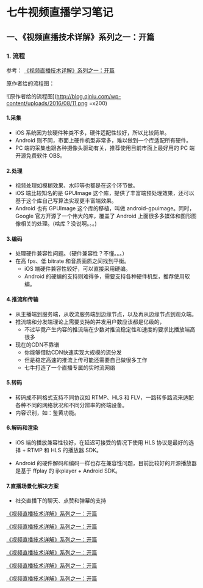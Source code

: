 # 七牛视频直播学习笔记

## 一、《视频直播技术详解》系列之一：开篇

### 1. 流程

参考：
[《视频直播技术详解》系列之一：开篇](http://blog.qiniu.com/archives/6606)

原作者给的流程图：

![原作者给的流程图](http://blog.qiniu.com/wp-content/uploads/2016/08/11.png =x200)


#### 1.采集

- iOS 系统因为软硬件种类不多，硬件适配性较好，所以比较简单。
- Android 则不同，市面上硬件机型非常多，难以做到一个库适配所有硬件。
- PC 端的采集也跟各种摄像头驱动有关，推荐使用目前市面上最好用的 PC 端开源免费软件 OBS。

#### 2.处理

- 视频处理如模糊效果、水印等也都是在这个环节做。
- iOS 端比较知名的是 GPUImage 这个库，提供了丰富端预处理效果，还可以基于这个库自己写算法实现更丰富端效果。
- Android 也有 GPUImage 这个库的移植，叫做 android-gpuimage。同时，Google 官方开源了一个伟大的库，覆盖了 Android 上面很多多媒体和图形图像相关的处理。(啥库？没说啊。。。)

#### 3.编码
- 处理硬件兼容性问题。（硬件兼容性？不懂。。。）
- 在高 fps、低 bitrate 和音质画质之间找到平衡。
	- iOS 端硬件兼容性较好，可以直接采用硬编。
	- Android 的硬编的支持则难得多，需要支持各种硬件机型，推荐使用软编。
	
#### 4.推流和传输

- 从主播端到服务端，从收流服务端到边缘节点，以及再从边缘节点到观众端。
- 推流端和分发端理论上需要支持的并发用户数应该都是亿级的，
	- 不过毕竟产生内容的推流端在少数对推流稳定性和速度的要求比播放端高很多
- 现在的CDN不靠谱 
	- 你能够借助CDN快速实现大规模的流分发
	- 但是稳定高速的推流上传可能还需要自己做很多工作
	- 七牛打造了一个直播专属的实时流网络
	
#### 5.转码

- 转码成不同格式支持不同协议如 RTMP、HLS 和 FLV，一路转多路流来适配各种不同的网络状况和不同分辨率的终端设备。
- 内容识别，如：鉴黄功能。

#### 6.解码和渲染

- iOS 端的播放兼容性较好，在延迟可接受的情况下使用 HLS 协议是最好的选择 + RTMP 和 HLS 的播放器 SDK。
	
- Android 的硬件解码和编码一样也存在兼容性问题，目前比较好的开源播放器是基于 ffplay 的 ijkplayer + Android SDK。

#### 7.直播场景化解决方案

- 社交直播下的聊天、点赞和弹幕的支持




[《视频直播技术详解》系列之一：开篇](http://blog.qiniu.com/archives/6606)

[《视频直播技术详解》系列之一：开篇](http://blog.qiniu.com/archives/6606)

[《视频直播技术详解》系列之一：开篇](http://blog.qiniu.com/archives/6606)

[《视频直播技术详解》系列之一：开篇](http://blog.qiniu.com/archives/6606)

[《视频直播技术详解》系列之一：开篇](http://blog.qiniu.com/archives/6606)

[《视频直播技术详解》系列之一：开篇](http://blog.qiniu.com/archives/6606)
